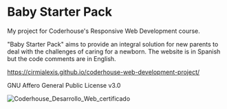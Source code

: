 # Baby Starter Pack
My project for Coderhouse's Responsive Web Development course.

"Baby Starter Pack" aims to provide an integral solution for new parents to deal with the challenges of caring for a newborn.
The website is in Spanish but the code comments are in English.

https://cirmialexis.github.io/coderhouse-web-development-project/

GNU Affero General Public License v3.0

![Coderhouse_Desarrollo_Web_certificado](https://github.com/cirmialexis/coderhouse-web-development-project/assets/1320538/28ddc75d-2c2e-4288-a9c2-f333e3a37da9)
